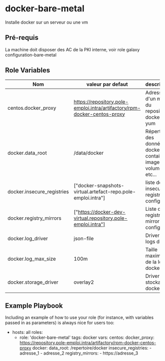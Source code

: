docker-bare-metal
=========

Installe docker sur un serveur ou une vm

Pré-requis
------------

La machine doit disposer des AC de la PKI interne, voir role galaxy configuration-bare-metal

Role Variables
--------------

| Nom | valeur par defaut | description |
|-----|-------------------|-------------|
| centos.docker_proxy | https://repository.pole-emploi.intra/artifactory/rpm-docker-centos-proxy | Adresse d'un mirroir du repository docker yum |
| docker.data_root | /data/docker | Répertoire des données de docker : containers, images, volumes etc... |
| docker.insecure_registries | ["docker-snapshots-virtual.artefact-repo.pole-emploi.intra"] | liste des insecure-registries a configurer |
| docker.registry_mirrors | ["https://docker-dev-virtual.repository.pole-emploi.intra"] | Liste des registry mirror a configurer |
| docker.log_driver | json-file | Driver de logs docker |
| docker.log_max_size | 100m | Taille maximale de la log docker |
| docker.storage_driver | overlay2 | Driver de stockage docker |

Example Playbook
----------------

Including an example of how to use your role (for instance, with variables passed in as parameters) is always nice for users too:

  - hosts: all
    roles:
    - role: 'docker-bare-metal'
      tags: docker
    vars:
      centos:
        docker_proxy: https://repository.pole-emploi.intra/artifactory/rpm-docker-centos-proxy
      docker:
        data_root: /repertoire/docker
        insecure_registries:
          - adresse_1
          - adresse_2
        registry_mirrors:
          - https://adresse_3

